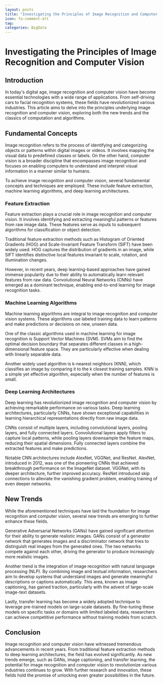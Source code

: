 ```yaml
---
layout: posts
title: "Investigating the Principles of Image Recognition and Computer Vision"
icon: fa-comment-alt
tag:      
categories: BigData
---
```



# Investigating the Principles of Image Recognition and Computer Vision

## Introduction
In today's digital age, image recognition and computer vision have become essential technologies with a wide range of applications. From self-driving cars to facial recognition systems, these fields have revolutionized various industries. This article aims to delve into the principles underlying image recognition and computer vision, exploring both the new trends and the classics of computation and algorithms.

## Fundamental Concepts
Image recognition refers to the process of identifying and categorizing objects or patterns within digital images or videos. It involves mapping the visual data to predefined classes or labels. On the other hand, computer vision is a broader discipline that encompasses image recognition and focuses on enabling computers to understand and interpret visual information in a manner similar to humans.

To achieve image recognition and computer vision, several fundamental concepts and techniques are employed. These include feature extraction, machine learning algorithms, and deep learning architectures.

### Feature Extraction
Feature extraction plays a crucial role in image recognition and computer vision. It involves identifying and extracting meaningful patterns or features from raw image data. These features serve as inputs to subsequent algorithms for classification or object detection.

Traditional feature extraction methods such as Histogram of Oriented Gradients (HOG) and Scale-Invariant Feature Transform (SIFT) have been widely used. HOG captures the distribution of gradients in an image, while SIFT identifies distinctive local features invariant to scale, rotation, and illumination changes.

However, in recent years, deep learning-based approaches have gained immense popularity due to their ability to automatically learn relevant features from raw data. Convolutional Neural Networks (CNNs) have emerged as a dominant technique, enabling end-to-end learning for image recognition tasks.

### Machine Learning Algorithms
Machine learning algorithms are integral to image recognition and computer vision systems. These algorithms use labeled training data to learn patterns and make predictions or decisions on new, unseen data.

One of the classic algorithms used in machine learning for image recognition is Support Vector Machines (SVM). SVMs aim to find the optimal decision boundary that separates different classes in a high-dimensional feature space. They are particularly effective when dealing with linearly separable data.

Another widely used algorithm is k-nearest neighbors (KNN), which classifies an image by comparing it to the k closest training samples. KNN is a simple yet effective algorithm, especially when the number of features is small.

### Deep Learning Architectures
Deep learning has revolutionized image recognition and computer vision by achieving remarkable performance on various tasks. Deep learning architectures, particularly CNNs, have shown exceptional capabilities in learning hierarchical representations directly from raw image data.

CNNs consist of multiple layers, including convolutional layers, pooling layers, and fully connected layers. Convolutional layers apply filters to capture local patterns, while pooling layers downsample the feature maps, reducing their spatial dimensions. Fully connected layers combine the extracted features and make predictions.

Notable CNN architectures include AlexNet, VGGNet, and ResNet. AlexNet, introduced in 2012, was one of the pioneering CNNs that achieved breakthrough performance on the ImageNet dataset. VGGNet, with its deeper architecture, further improved accuracy. ResNet introduced skip connections to alleviate the vanishing gradient problem, enabling training of even deeper networks.

## New Trends
While the aforementioned techniques have laid the foundation for image recognition and computer vision, several new trends are emerging to further enhance these fields.

Generative Adversarial Networks (GANs) have gained significant attention for their ability to generate realistic images. GANs consist of a generator network that generates images and a discriminator network that tries to distinguish real images from the generated ones. The two networks compete against each other, driving the generator to produce increasingly more realistic images.

Another trend is the integration of image recognition with natural language processing (NLP). By combining image and textual information, researchers aim to develop systems that understand images and generate meaningful descriptions or captions automatically. This area, known as image captioning, has gained traction, particularly with the advent of large-scale image-text datasets.

Lastly, transfer learning has become a widely adopted technique to leverage pre-trained models on large-scale datasets. By fine-tuning these models on specific tasks or domains with limited labeled data, researchers can achieve competitive performance without training models from scratch.

## Conclusion
Image recognition and computer vision have witnessed tremendous advancements in recent years. From traditional feature extraction methods to deep learning architectures, the field has evolved significantly. As new trends emerge, such as GANs, image captioning, and transfer learning, the potential for image recognition and computer vision to revolutionize various industries continues to grow. With further research and innovation, these fields hold the promise of unlocking even greater possibilities in the future.
